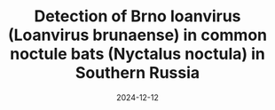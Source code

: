---
title: "Detection of Brno loanvirus (Loanvirus brunaense) in common noctule bats (Nyctalus noctula) in Southern Russia"
collection: publications
permalink: /publication/2024-12-12-paper-12
#excerpt: 'The study evaluates the effects of certain probiotics on Ross 308 broilers. It found that probiotic KB41 improved growth performance, increased Lactobacillus bacteria, and promoted gene expression in the chickens’ spleen. The results provide further evidence of the effectiveness of these probiotics in poultry.'
date: 2024-12-12
venue: 'Brazilian Journal of Microbiology'
paperurl: 'http://iliapopov17.github.io/files/Papers/Detection of Brno loanvirus (Loanvirus brunaense) in common noctule bats (Nyctalus noctula) in Southern Russia.pdf'
link: 'https://link.springer.com/article/10.1007/s42770-024-01587-5'
github: 'https://github.com/PopovIILab/PhoBl'
citation: 'Ohlopkova, O.V.; Stolbunova, K.A.; <b>Popov, I.V.</b>; Popov, I.V.; Kabwe, E.; Davidyuk, Yu.N.; Stepanyuk, M.A.; Moshkin, A.D.; Kononova, Yu.V.; Lukbanova, E.A.; Ermakov, A.M.; Chikindas, M.L.; Sobolev, I.A.; Khaiboullina, S.F.; Shestopalov, A.M. Detection of Brno loanvirus (Loanvirus brunaense) in common noctule bats (Nyctalus noctula) in Southern Russia. <i> Braz J Microbiol </i> 2024, https://doi.org/10.1007/s42770-024-01587-5'
---